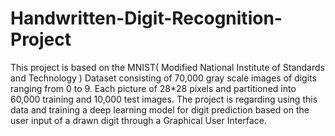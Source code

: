 # Handwritten-Digit-Recognition-Project
This project is based on the MNIST( Modified National Institute of Standards and Technology ) Dataset consisting of 70,000 gray scale images of digits ranging from 0 to 9. Each picture of 28*28 pixels and partitioned into 60,000 training and 10,000 test images. The project is regarding using this data and training a deep learning model for digit prediction based on the user input of a drawn digit through a Graphical User Interface.
